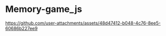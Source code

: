# Memory-game_js




https://github.com/user-attachments/assets/48d47412-b048-4c76-8ee5-60686b227ee9


